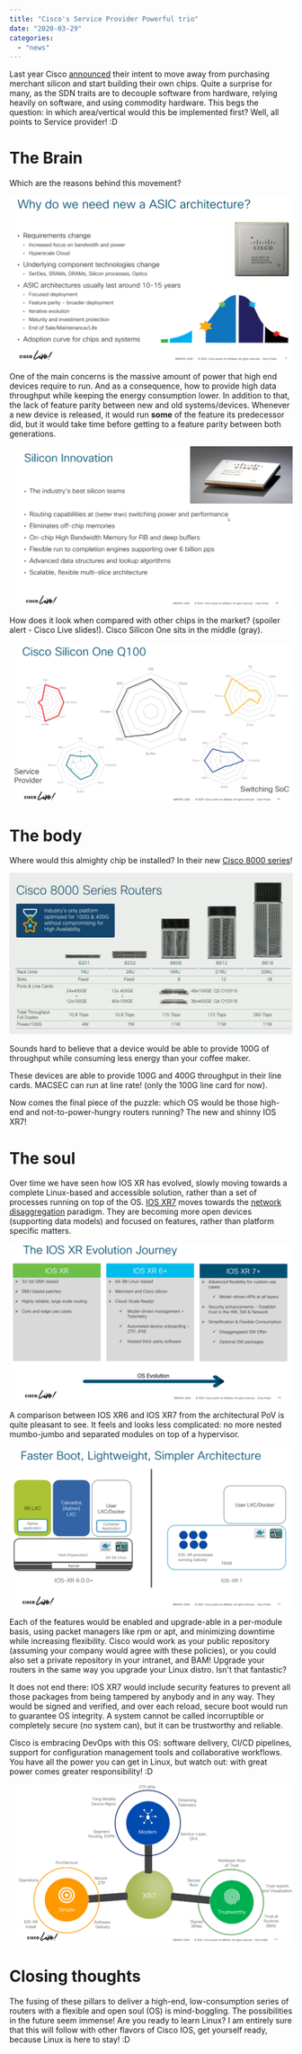 ```yaml
---
title: "Cisco's Service Provider Powerful trio"
date: "2020-03-29"
categories: 
  - "news"
---
```


Last year Cisco [announced](https://newsroom.cisco.com/press-release-content?type=webcontent&articleId=2039386) their intent to move away from purchasing merchant silicon and start building their own chips. Quite a surprise for many, as the SDN traits are to decouple software from hardware, relying heavily on software, and using commodity hardware. This begs the question: in which area/vertical would this be implemented first? Well, all points to Service provider! :D

# The Brain

Which are the reasons behind this movement?

![Why do we need a new ASIC architecture.pptx](images/why-do-we-need-a-new-asic-architecture.pptx.png)

One of the main concerns is the massive amount of power that high end devices require to run. And as a consequence, how to provide high data throughput while keeping the energy consumption lower. In addition to that, the lack of feature parity between new and old systems/devices. Whenever a new device is released, it would run **some** of the feature its predecessor did, but it would take time before getting to a feature parity between both generations.

![BRKSPG-2280_SONE.pptx](images/brkspg-2280_sone.pptx.png)

How does it look when compared with other chips in the market? (spoiler alert - Cisco Live slides!). Cisco Silicon One sits in the middle (gray).

![2020-03-29 10_01_45-BRKSPG-2280.pptx](images/2020-03-29-10_01_45-brkspg-2280.pptx.png)

# The body

Where would this almighty chip be installed? In their new [Cisco 8000 series](https://youtu.be/KIGct1QOtdI)!

![Cisco 8000 series](images/cisco-8000-series.png)

Sounds hard to believe that a device would be able to provide 100G of throughput while consuming less energy than your coffee maker.

These devices are able to provide 100G and 400G throughput in their line cards. MACSEC can run at line rate! (only the 100G line card for now).

Now comes the final piece of the puzzle: which OS would be those high-end and not-to-power-hungry routers running? The new and shinny IOS XR7!

# The soul

Over time we have seen how IOS XR has evolved, slowly moving towards a complete Linux-based and accessible solution, rather than a set of processes running on top of the OS. [IOS XR7](https://youtu.be/B6sabNQkh5k) moves towards the [network disaggregation](https://packetpushers.net/simplified-approach-sdn-network-disaggregation/) paradigm. They are becoming more open devices (supporting data models) and focused on features, rather than platform specific matters.

![2020-03-29 10_12_41-BRKSPG-2069.pptx](images/2020-03-29-10_12_41-brkspg-2069.pptx.png)

A comparison between IOS XR6 and IOS XR7 from the architectural PoV is quite pleasant to see. It feels and looks less complicated: no more nested mumbo-jumbo and separated modules on top of a hypervisor.

![2020-03-29 10_16_12-BRKSPG-2069.pptx](images/2020-03-29-10_16_12-brkspg-2069.pptx.png)

Each of the features would be enabled and upgrade-able in a per-module basis, using packet managers like rpm or apt, and minimizing downtime while increasing flexibility. Cisco would work as your public repository (assuming your company would agree with these policies), or you could also set a private repository in your intranet, and BAM! Upgrade your routers in the same way you upgrade your Linux distro. Isn't that fantastic?

It does not end there: IOS XR7 would include security features to prevent all those packages from being tampered by anybody and in any way. They would be signed and verified, and over each reload, secure boot would run to guarantee OS integrity. A system cannot be called incorruptible or completely secure (no system can), but it can be trustworthy and reliable.

Cisco is embracing DevOps with this OS: software delivery, CI/CD pipelines, support for configuration management tools and collaborative workflows. You have all the power you can get in Linux, but watch out: with great power comes greater responsibility! :D

![2020-03-29 10_30_08-BRKSPG-2069.pptx](images/2020-03-29-10_30_08-brkspg-2069.pptx.png)

# Closing thoughts

The fusing of these pillars to deliver a high-end, low-consumption series of routers with a flexible and open soul (OS) is mind-boggling. The possibilities in the future seem immense! Are you ready to learn Linux? I am entirely sure that this will follow with other flavors of Cisco IOS, get yourself ready, because Linux is here to stay! :D
